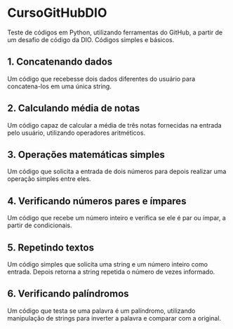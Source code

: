 # CursoGitHubDIO

Teste de códigos em Python, utilizando ferramentas do GitHub, a partir de um desafio de código da DIO. Códigos simples e básicos.

## 1. Concatenando dados

Um código que recebesse dois dados diferentes do usuário para concatena-los em uma única string.

## 2. Calculando média de notas

Um código capaz de calcular a média de três notas fornecidas na entrada pelo usuário, utilizando operadores aritméticos.

## 3. Operações matemáticas simples

Um código que solicita a entrada de dois números para depois realizar uma operação simples entre eles.

## 4. Verificando números pares e ímpares

Um código que recebe um número inteiro e verifica se ele é par ou ímpar, a partir de condicionais.

## 5. Repetindo textos

Um código simples que solicita uma string e um número inteiro como entrada. Depois retorna a string repetida o número de vezes informado.

## 6. Verificando palíndromos

Um código que testa se uma palavra é um palíndromo, utilizando manipulação de strings para inverter a palavra e comparar com a original.
